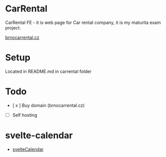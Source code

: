 # CarRental
CarRental FE - it is web page for Car rental company, it is my maturita exam project.

[brnocarrental.cz](https://www.brnocarrental.cz/)

# Setup

Located in README.md in carrental folder

# Todo
- [ x ] Buy domain (brnocarrental.cz)
- [ ] Self hosting

# svelte-calendar
-  [svelteCalendar](https://snyk.io/advisor/npm-package/svelte-calendar)
